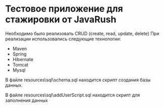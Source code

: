 # Тестовое приложение для стажировки от JavaRush

Необходимо было реализовать CRUD (create, read, update, delete)
При реализации использовались следующие технологии:

  * Maven 
  * Spring
  * Hibernate 
  * Tomcat
  * Mysql 
  
  
В файле resources\sql\schema.sql находится скрипт создания базы данных.

В файле resources\sql\addUserScript.sql находится скрипт для заполнения данных

